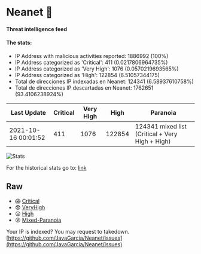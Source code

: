 # Neanet :hocho:
#### Threat intelligence feed
#### The stats:

- IP Address with malicious activities reported: 1886992 (100%)
- IP Address categorized as 'Critical':  411 (0.0217806964735%)
- IP Address categorized as 'Very High':  1076 (0.0570219693565%)
- IP Address categorized as 'High':  122854 (6.51057344175)
- Total de direcciones IP indexadas en Neanet:  124341 (6.58937610758%)
- Total de direcciones IP descartadas en Neanet:  1762651 (93.4106238924%)

| Last Update | Critical | Very High | High | Paranoia |
| --- | --- | --- | --- | --- |
| 2021-10-16 00:01:52 | 411 | 1076 | 122854 | 124341 mixed list (Critical + Very High + High)|

![Stats](https://docs.google.com/spreadsheets/d/e/2PACX-1vSnaNMIXVabIpDJjufMlzH7poXnshF3mgd8Is1g9ytUEzVsP5my4Trn8f-xkoLLQ38xpL3HtmUexLo6/pubchart?oid=501124687&format=image)

For the historical stats go to: [link](/stats.csv)
## Raw
- :scream: [Critical](https://raw.githubusercontent.com/JavaGarcia/Neanet/master/blacklists/neanet_critical.txt)
- :fearful: [VeryHigh](https://raw.githubusercontent.com/JavaGarcia/Neanet/master/blacklists/neanet_veryHigh.txtt)
- :frowning: [High](https://raw.githubusercontent.com/JavaGarcia/Neanet/master/blacklists/neanet_high.txt)
- :dizzy_face: [Mixed-Paranoia](https://raw.githubusercontent.com/JavaGarcia/Neanet/master/blacklists/neanet_all.txt)


Your IP is indexed? You may request to takedown. [https://github.com/JavaGarcia/Neanet/issues](https://github.com/JavaGarcia/Neanet/issues)
















































































































































































































































































































































































































































































































































































































































































































































































































































































































































































































































































































































































































































































































































































































































































































































































































































































































































































































































































































































































































































































































































































































































































































































































































































































































































































































































































































































































































































































































































































































































































































































































































































































































































































































































































































































































































































































































































































































































































































































































































































































































































































































































































































































































































































































































































































































































































































































































































































































































































































































































































































































































































































































































































































































































































































































































































































































































































































































































































































































































































































































































































































































































































































































































































































































































































































































































































































































































































































































































































































































































































































































































































































































































































































































































































































































































































































































































































































































































































































































































































































































































































































































































































































































































































































































































































































































































































































































































































































































































































































































































































































































































































































































































































































































































































































































































































































































































